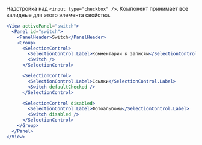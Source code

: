 Надстройка над `<input type="checkbox" />`. Компонент принимает все валидные для этого элемента свойства.

```jsx
<View activePanel="switch">
  <Panel id="switch">
    <PanelHeader>Switch</PanelHeader>
    <Group>
      <SelectionControl>
        <SelectionControl.Label>Комментарии к записям</SelectionControl.Label>
        <Switch />
      </SelectionControl>

      <SelectionControl>
        <SelectionControl.Label>Ссылки</SelectionControl.Label>
        <Switch defaultChecked />
      </SelectionControl>

      <SelectionControl disabled>
        <SelectionControl.Label>Фотоальбомы</SelectionControl.Label>
        <Switch disabled />
      </SelectionControl>
    </Group>
  </Panel>
</View>
```
